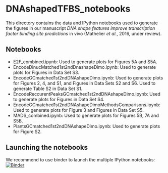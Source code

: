 # DNAshapedTFBS_notebooks

This directory contains the data and IPython notebooks used to generate the figures in our
manuscript *DNA shape features improve transcription factor binding site predictions* in vivo
(Mathelier *et al.*, 2016, under review).

## Notebooks

- E2F_combined.ipynb: Used to generate plots for Figures 5A and S5A.
- EncodeDinucMatched1st2ndDnashapeDimo.ipynb: Used to generate plots for
Figures in Data Set S3.
- EncodeGCmatched1st2ndDNAshapeDimo.ipynb: Used to generate plots for Figures
2, 4, and S1, and Figures in Data Sets S2 and S6. Used to generate Table S2 in
Data Set S1.
- EncodeReccurentPeaksGCmatched1st2ndDNAshapeDimo.ipynb: Used to generate plots
for Figures in Data Set S4.
- EncodeGCmatched1st2ndDNAshapeDimoMethodsComparisons.ipynb: Used to generate
plots for Figure 3 and Figures in Data Set S5.
- MADS_combined.ipynb: Used to generate plots for Figures 5B, 7A and S5B.
- PlantsGCmatched1st2ndDNAshapeDimo.ipynb: Used to generate plots for Figure
S2.

## Launching the notebooks

We recommend to use binder to launch the multiple IPython notebooks:
[![Binder](http://mybinder.org/badge.svg)](http://mybinder.org/repo/amathelier/DNAshapedTFBS_notebooks)
